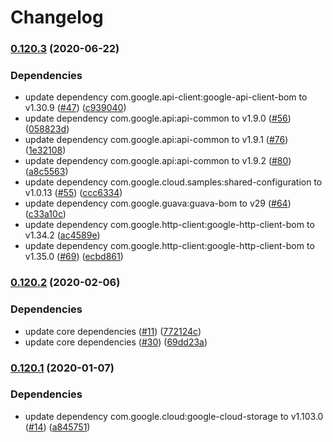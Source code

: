 # Changelog

### [0.120.3](https://www.github.com/googleapis/java-notification/compare/v0.120.2...v0.120.3) (2020-06-22)


### Dependencies

* update dependency com.google.api-client:google-api-client-bom to v1.30.9 ([#47](https://www.github.com/googleapis/java-notification/issues/47)) ([c939040](https://www.github.com/googleapis/java-notification/commit/c9390401ca9ea630a24a2d412aadf0839e5aa96b))
* update dependency com.google.api:api-common to v1.9.0 ([#56](https://www.github.com/googleapis/java-notification/issues/56)) ([058823d](https://www.github.com/googleapis/java-notification/commit/058823de7d851d25ece4feecc3038ba5fec48d78))
* update dependency com.google.api:api-common to v1.9.1 ([#76](https://www.github.com/googleapis/java-notification/issues/76)) ([1e32108](https://www.github.com/googleapis/java-notification/commit/1e321082adddf1ee89799c4f8300895bd85b0da0))
* update dependency com.google.api:api-common to v1.9.2 ([#80](https://www.github.com/googleapis/java-notification/issues/80)) ([a8c5563](https://www.github.com/googleapis/java-notification/commit/a8c55634d44be21a61c728ed620ce378024521bb))
* update dependency com.google.cloud.samples:shared-configuration to v1.0.13 ([#55](https://www.github.com/googleapis/java-notification/issues/55)) ([ccc6334](https://www.github.com/googleapis/java-notification/commit/ccc6334f8cb56efc67a9297286b1b64f8e9c9ad1))
* update dependency com.google.guava:guava-bom to v29 ([#64](https://www.github.com/googleapis/java-notification/issues/64)) ([c33a10c](https://www.github.com/googleapis/java-notification/commit/c33a10cbaf4488cd56d6c57a79dd18bc180eae9c))
* update dependency com.google.http-client:google-http-client-bom to v1.34.2 ([ac4589e](https://www.github.com/googleapis/java-notification/commit/ac4589ec2e2d5adec791dea6187f7d7dac83ed25))
* update dependency com.google.http-client:google-http-client-bom to v1.35.0 ([#69](https://www.github.com/googleapis/java-notification/issues/69)) ([ecbd861](https://www.github.com/googleapis/java-notification/commit/ecbd86194c17eb4ef0b253341472fa1606818448))

### [0.120.2](https://www.github.com/googleapis/java-notification/compare/v0.120.1...v0.120.2) (2020-02-06)


### Dependencies

* update core dependencies ([#11](https://www.github.com/googleapis/java-notification/issues/11)) ([772124c](https://www.github.com/googleapis/java-notification/commit/772124c77cccf35ce3c5bd0024802ce538807509))
* update core dependencies ([#30](https://www.github.com/googleapis/java-notification/issues/30)) ([69dd23a](https://www.github.com/googleapis/java-notification/commit/69dd23a6a183839fad97bc5351831272b8b0d148))

### [0.120.1](https://www.github.com/googleapis/java-notification/compare/0.120.0...v0.120.1) (2020-01-07)


### Dependencies

* update dependency com.google.cloud:google-cloud-storage to v1.103.0 ([#14](https://www.github.com/googleapis/java-notification/issues/14)) ([a845751](https://www.github.com/googleapis/java-notification/commit/a84575155f18cbee51fe49b8d422302045282020))
